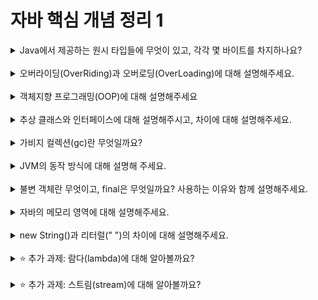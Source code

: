
# 자바 핵심 개념 정리 1
<details>
<summary>Java에서 제공하는 원시 타입들에 무엇이 있고, 각각 몇 바이트를 차지하나요?</summary>
<div markdown="1">
  boolean(1비트), char(2바이트), byte(1바이트), short(2바이트), int(4바이트), long(8바이트), float(4바이트), double(8바이트)이다.
</div>
</details>
<br>

<details>
<summary>오버라이딩(OverRiding)과 오버로딩(OverLoading)에 대해 설명해주세요.</summary>
<div markdown="1">
  오버라이딩은 슈퍼 클래스에 있는 메소드와 이름, 매개 변수 타입과 개수, 리턴 타입 등이 모두 동일한 메소드가 서브 클래스에 재정의되었을 경우를 말한다. <br>
  오버로딩은 한 클래스나 상속 관계에 있는 클래스에 서로 매개 변수의 타입이나 개수가 다른 여러 개의 메소드가 같은 이름으로 작성되는 것을 의미한다.
</div>
</details>
<br>

<details>
<summary>객체지향 프로그래밍(OOP)에 대해 설명해주세요</summary>
<div markdown="1">
  실세계의 물체를 객체로 표현하고, 이들 사이의 관계, 상호 작용을 프로그램으로 나타내는 것이다. <br>
  객체를 추출하고, 객체들의 관계를 결정하고, 이들의 상호 작용에 필요한 함수(메소드)와 변수(필드)를 설계 및 구현하는 것이다.
</div>
</details>
<br>

<details>
<summary>추상 클래스와 인터페이스에 대해 설명해주시고, 차이에 대해 설명해주세요.</summary>
<div markdown="1">
  추상 클래스는 abstract 키워드로 선언된 클래스이며, 최소 한 개의 추상 메소드를 포함하는 경우 반드시 추상 클래스로 선언해야 한다. 그러나 추상 메소드가 하나도 없는 경우라도 추상 클래스로 선언할 수 있다.
  인터페이스는 interface 키워드를 사용하여 선언된다. 소프트웨어를 규격화된 모듈로 만들고, 인터페이스가 맞는 모듈을 조립하듯이 응용프로그램을 작성할 수 있다. 인터페이스는 implements 키워드를 사용하여 구현하고 모든 추상 메소드를 구현하여야 한다.
  추상 클래스는 보통 부모 클래스가 가진 기능을 하위 클래스에서 오버라이딩해서 쓴다. 인터페이스는 보통 서로 연관이 없는 클래스를 묶을 때, 다중 상속을 할 때 사용한다.
</div>
</details>
<br>

<details>
<summary>가비지 컬렉션(gc)란 무엇일까요?</summary>
<div markdown="1">
  가용 메모리 공간이 일정 크기 이하로 줄어들면 JVM이 자동으로 가비지를 회수하여 가용 메모리 공간을 늘리는 것이다.
</div>
</details>
<br>

<details>
<summary>JVM의 동작 방식에 대해 설명해 주세요.</summary>
<div markdown="1">
  .java 파일을 javac 컴파일러를 통해 .class 파일로 변환한다. .class 파일을 JVM의 ClassLoader에게 보낸다. 클래스로더에서 JVM 런타임 영역으로 로딩하여 메모리에 올린다.
</div>
</details>
<br>

<details>
<summary>불변 객체란 무엇이고, final은 무엇일까요? 사용하는 이유와 함께 설명해주세요.</summary>
<div markdown="1">
  불변 객체는 생성 후 그 상태를 바꿀 수 없는 객채이다. final은 상수를 변수처럼 표현할 때 쓰는 키워드이다. 상수는 선언 시 값이 초기화되면 더 이상 변경할 수 없다. 따라서, 상수를 이용할 때 하나하나 그 값을 사용하는 것보다 final을 이용하여 상수를 선언하고 상수 이름을 가져다 쓰는 것이 더 편하기 때문에 사용된다.
</div>
</details>
<br>

<details>
<summary>자바의 메모리 영역에 대해 설명해주세요.</summary>
<div markdown="1">
  static(method), stack, heap으로 나뉜다. method 영역은 전역 변수와 static 변수를 저장하고 이 영역은 JVM이 실행될 때 class가 로딩될 때 생성된다. 이 영역에 있는 것은 어디서든 접근 가능하다. 프로그램 종료 시 메모리에서 해제된다. stack 영역은 기본 자료형, 지역변수와 매개변수 데이터 값이 저장되는 공간이며, 메소드가 호출될 때 메모리가 할당되고 종료되면 메모리가 해제된다. LIFO 구조로 변수에 새로운 데이터가 할당되면 이전 데이터는 지워진다. heap 영역은 new 키워드로 생성되는 객체, 배열 등이 저장되며 가비지 컬렉션에 의해 메모리가 관리된다.
</div>
</details>
<br>

<details>
<summary>new String()과 리터럴(" ")의 차이에 대해 설명해주세요.</summary>
<div markdown="1">
  리터럴(" ")은 자바 내부에서 리터럴 테이블로 특별히 관리하여 동일한 리터럴은 공유시킨다. new String()은 힙 메모리에 별도로 생성된다.
</div>
</details>
<br>

<details>
<summary>⭐️ 추가 과제: 람다(lambda)에 대해 알아볼까요?</summary>
<div markdown="1">
  람다 표현식은 메소드로 전달할 수 있는 익명 함수를 생성하기 위한 식이다. 매개 변수를 가진 코드 블럭이지만 런타임시에는 익명 구현 객체를 생성한다. 람다는 메소드를 가진 익명 구현 클래스를 생성하는 것이다. 익명이고 메소드와 동일하게 인자, body, return, 반환 예외 리스트를 포함할 수 있다. 메소드를 인수로 전달하거나 변수로 저장 가능하고 람다는 불필요한 코드를 작성하지 않아도 되어 간결하다.
</div>
</details>
<br>

<details>
<summary>⭐️ 추가 과제: 스트림(stream)에 대해 알아볼까요?</summary>
<div markdown="1">
  자바에서 파일이나 콘솔의 입출력을 직접 다루지 않고 스트림을 통해 다룬다. 스트림은 실제 입력이나 출력이 표현된 데이터의 이상화된 흐름을 의미한다. 운영체제에 의해 생성되는 가상의 연결 고리를 의미하고 중간 매개자 역할을 한다. 다양한 방식으로 저장된 데이터를 읽고 쓰기 위한 공통된 방법을 제공하는 스트림 API가 JAVA SE 8부터 도입되었다.
</div>
</details>
<br>
